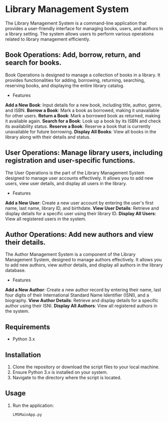 # Library Management System

The Library Management System is a command-line application that provides a user-friendly interface for managing books, users, and authors in a library setting. The system allows users to perform various operations related to library management efficiently.


## Book Operations: Add, borrow, return, and search for books.
Book Operations is designed to manage a collection of books in a library. It provides functionalities for adding, borrowing, returning, searching, reserving books, and displaying the entire library catalog.

-  Features

**Add a New Book**: Input details for a new book, including title, author, genre, and ISBN.
**Borrow a Book**: Mark a book as borrowed, making it unavailable for other users.
**Return a Book**: Mark a borrowed book as returned, making it available again.
**Search for a Book**: Look up a book by its ISBN and check its availability status.
**Reserve a Book**: Reserve a book that is currently unavailable for future borrowing.
**Display All Books**: View all books in the library along with their details and status.

## User Operations: Manage library users, including registration and user-specific functions.
The User Operations is the part of the Library Management System designed to manage user accounts effectively. It allows you to add new users, view user details, and display all users in the library.

-  Features

**Add a New User**: Create a new user account by entering the user's first name, last name, library ID, and birthdate.
**View User Details**: Retrieve and display details for a specific user using their library ID.
**Display All Users**: View all registered users in the system.

## Author Operations: Add new authors and view their details.
The Author Management System is a component of the Library Management System, designed to manage authors effectively. It allows you to add new authors, view author details, and display all authors in the library database.

-  Features

**Add a New Author**: Create a new author record by entering their name, last four digits of their International Standard Name Identifier (ISNI), and a biography.
**View Author Details**: Retrieve and display details for a specific author using their ISNI.
**Display All Authors**: View all registered authors in the system.


## Requirements

- Python 3.x

## Installation

1. Clone the repository or download the script files to your local machine.
2. Ensure Python 3.x is installed on your system.
3. Navigate to the directory where the script is located.

## Usage

1. Run the application:
   ```bash
   LMSMainApp.py
